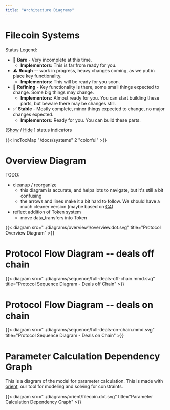 ```yaml
---
title: "Architecture Diagrams"
---
```



# Filecoin Systems

<script type="text/javascript">

function statusIndicatorsShow() {
  var $uls = document.querySelectorAll('.statusIcon')
  $uls.forEach(function (el) {
    el.classList.remove('hidden')
  })
  return false; // stop click event
}

function statusIndicatorsHide() {
  var $uls = document.querySelectorAll('.statusIcon')
  $uls.forEach(function (el) {
    el.classList.add('hidden')
  })
  return false; // stop click event
}

</script>


Status Legend:

- 🛑 **Bare** - Very incomplete at this time.
  - **Implementors:** This is far from ready for you.
- ⚠️ **Rough** -- work in progress, heavy changes coming, as we put in place key functionality.
  - **Implementors:** This will be ready for you soon.
- 🔁 **Refining** - Key functionality is there, some small things expected to change. Some big things may change.
  - **Implementors:** Almost ready for you. You can start building these parts, but beware there may be changes still.
- ✅ **Stable** - Mostly complete, minor things expected to change, no major changes expected.
  - **Implementors:** Ready for you. You can build these parts.

[<a href="#" onclick="return statusIndicatorsShow();">Show</a> / <a href="#" onclick="return statusIndicatorsHide();">Hide</a> ] status indicators


{{< incTocMap "/docs/systems" 2 "colorful" >}}


# Overview Diagram

TODO:

- cleanup / reorganize
  - this diagram is accurate, and helps lots to navigate, but it's still a bit confusing
  - the arrows and lines make it a bit hard to follow. We should have a much cleaner version (maybe based on [C4](https://c4model.com))
- reflect addition of Token system
  - move data_transfers into Token

{{< diagram src="../diagrams/overview1/overview.dot.svg" title="Protocol Overview Diagram" >}}


# Protocol Flow Diagram -- deals off chain

{{< diagram src="../diagrams/sequence/full-deals-off-chain.mmd.svg" title="Protocol Sequence Diagram - Deals off Chain" >}}

# Protocol Flow Diagram -- deals on chain

{{< diagram src="../diagrams/sequence/full-deals-on-chain.mmd.svg" title="Protocol Sequence Diagram - Deals on Chain" >}}

# Parameter Calculation Dependency Graph

This is a diagram of the model for parameter calculation. This is made with [orient](https://github.com/filecoin-project/orient), our tool for modeling and solving for constraints.

{{< diagram src="../diagrams/orient/filecoin.dot.svg" title="Parameter Calculation Dependency Graph" >}}

